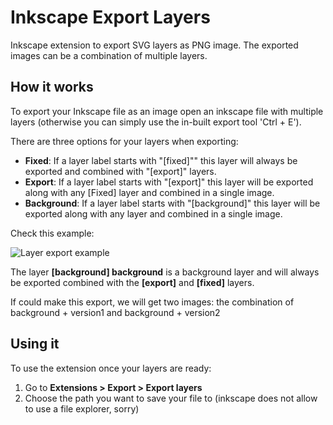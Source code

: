 # Inkscape Export Layers

Inkscape extension to export SVG layers as PNG image. The exported images can be a combination of multiple layers.

## How it works
To export your Inkscape file as an image open an inkscape file with multiple layers (otherwise you can simply use the in-built export tool 'Ctrl + E').

There are three options for your layers when exporting:
-  **Fixed**: If a layer label starts with "[fixed]"" this layer will always be exported and combined with "[export]" layers. 
-  **Export**: If a layer label starts with "[export]" this layer will be exported along with any [Fixed] layer and combined in a single image.
-  **Background**: If a layer label starts with "[background]" this layer will be exported along with any layer and combined in a single image.


Check this example:

![Layer export example](https://imgur.com/a/RlbdaOs)

The layer **[background] background** is a background layer and will always be exported combined with the **[export]** and **[fixed]** layers.

If could make this export, we will get two images: the combination of background + version1 and background + version2

## Using it
To use the extension once your layers are ready:

1. Go to **Extensions > Export > Export layers**
2. Choose the path you want to save your file to (inkscape does not allow to use a file explorer, sorry)
